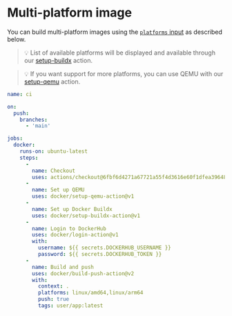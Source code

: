 # Multi-platform image

You can build multi-platform images using the [`platforms` input](../../README.md#inputs) as described below.

> :bulb: List of available platforms will be displayed and available through our [setup-buildx](https://github.com/docker/setup-buildx-action#about) action.

> :bulb: If you want support for more platforms, you can use QEMU with our [setup-qemu](https://github.com/docker/setup-qemu-action) action.

```yaml
name: ci

on:
  push:
    branches:
      - 'main'

jobs:
  docker:
    runs-on: ubuntu-latest
    steps:
      -
        name: Checkout
        uses: actions/checkout@6fbf6d4271a67721a55f4d3616e60f1dfea39648
      -
        name: Set up QEMU
        uses: docker/setup-qemu-action@v1
      -
        name: Set up Docker Buildx
        uses: docker/setup-buildx-action@v1
      -
        name: Login to DockerHub
        uses: docker/login-action@v1 
        with:
          username: ${{ secrets.DOCKERHUB_USERNAME }}
          password: ${{ secrets.DOCKERHUB_TOKEN }}
      -
        name: Build and push
        uses: docker/build-push-action@v2
        with:
          context: .
          platforms: linux/amd64,linux/arm64
          push: true
          tags: user/app:latest
```
